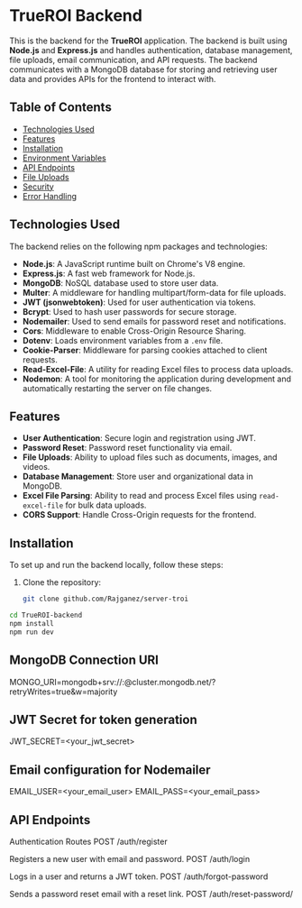 # TrueROI Backend

This is the backend for the **TrueROI** application. The backend is built using **Node.js** and **Express.js** and handles authentication, database management, file uploads, email communication, and API requests. The backend communicates with a MongoDB database for storing and retrieving user data and provides APIs for the frontend to interact with.

## Table of Contents

- [Technologies Used](#technologies-used)
- [Features](#features)
- [Installation](#installation)
- [Environment Variables](#environment-variables)
- [API Endpoints](#api-endpoints)
- [File Uploads](#file-uploads)
- [Security](#security)
- [Error Handling](#error-handling)

## Technologies Used

The backend relies on the following npm packages and technologies:

- **Node.js**: A JavaScript runtime built on Chrome's V8 engine.
- **Express.js**: A fast web framework for Node.js.
- **MongoDB**: NoSQL database used to store user data.
- **Multer**: A middleware for handling multipart/form-data for file uploads.
- **JWT (jsonwebtoken)**: Used for user authentication via tokens.
- **Bcrypt**: Used to hash user passwords for secure storage.
- **Nodemailer**: Used to send emails for password reset and notifications.
- **Cors**: Middleware to enable Cross-Origin Resource Sharing.
- **Dotenv**: Loads environment variables from a `.env` file.
- **Cookie-Parser**: Middleware for parsing cookies attached to client requests.
- **Read-Excel-File**: A utility for reading Excel files to process data uploads.
- **Nodemon**: A tool for monitoring the application during development and automatically restarting the server on file changes.

## Features

- **User Authentication**: Secure login and registration using JWT.
- **Password Reset**: Password reset functionality via email.
- **File Uploads**: Ability to upload files such as documents, images, and videos.
- **Database Management**: Store user and organizational data in MongoDB.
- **Excel File Parsing**: Ability to read and process Excel files using `read-excel-file` for bulk data uploads.
- **CORS Support**: Handle Cross-Origin requests for the frontend.

## Installation

To set up and run the backend locally, follow these steps:

1. Clone the repository:

   ```bash
   git clone github.com/Rajganez/server-troi

   ```

```bash
cd TrueROI-backend
npm install
npm run dev
```

## MongoDB Connection URI

MONGO_URI=mongodb+srv://<username>:<password>@cluster.mongodb.net/<dbname>?retryWrites=true&w=majority

## JWT Secret for token generation

JWT_SECRET=<your_jwt_secret>

## Email configuration for Nodemailer

EMAIL_USER=<your_email_user>
EMAIL_PASS=<your_email_pass>

## API Endpoints

Authentication Routes
POST /auth/register

Registers a new user with email and password.
POST /auth/login

Logs in a user and returns a JWT token.
POST /auth/forgot-password

Sends a password reset email with a reset link.
POST /auth/reset-password/

```

```
